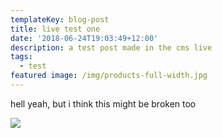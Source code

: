 ```yaml
---
templateKey: blog-post
title: live test one
date: '2018-06-24T19:03:49+12:00'
description: a test post made in the cms live
tags:
  - test
featured image: /img/products-full-width.jpg
---
```

hell yeah, but i think this might be broken too



![](/img/9bcc02870880a7a57ff4eb2dcdbe78e3.jpg)
